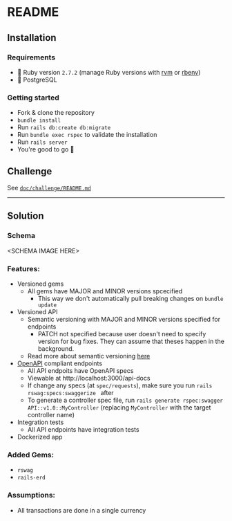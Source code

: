 # README

## Installation

### Requirements

- :gem: Ruby version `2.7.2` (manage Ruby versions with [rvm](https://rvm.io/) or [rbenv](https://github.com/rbenv/rbenv))
- :elephant: PostgreSQL

### Getting started

- Fork & clone the repository
- `bundle install`
- Run `rails db:create db:migrate`
- Run `bundle exec rspec` to validate the installation
- Run `rails server`
- You're good to go :tada:

## Challenge

See [`doc/challenge/README.md`](./doc/challenge/README.md)

______

## Solution

### Schema
\<SCHEMA IMAGE HERE\>

### Features:
- Versioned gems
  - All gems have MAJOR and MINOR versions spcecified
    - This way we don't automatically pull breaking changes on `bundle update`
- Versioned API
  - Semantic versioning with MAJOR and MINOR versions specified for endpoints
    - PATCH not specified because user doesn't need to specify version for bug fixes. They can assume that theses happen in the background.
  - Read more about semantic versioning [here](https://semver.org/)
- [OpenAPI](https://swagger.io/specification/) compliant endpoints
  - All API endpoits have OpenAPI specs
  - Viewable at http://localhost:3000/api-docs
  - If change any specs (at `spec/requests`), make sure you run `rails rswag:specs:swaggerize ` after
  - To generate a controller spec file, run `rails generate rspec:swagger API::v1.0::MyController` (replacing `MyController` with the target controller name)
- Integration tests
  - All API endpoints have integration tests
- Dockerized app

### Added Gems:
- `rswag`
- `rails-erd`

### Assumptions:
- All transactions are done in a single currency

